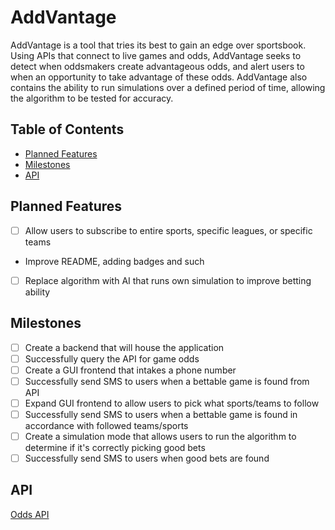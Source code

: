 # AddVantage

AddVantage is a tool that tries its best to gain an edge over sportsbook. Using APIs that connect to live games and odds, AddVantage seeks to detect when oddsmakers create advantageous odds, and alert users to when an opportunity to take advantage of these odds. AddVantage also contains the ability to run simulations over a defined period of time, allowing the algorithm to be tested for accuracy.

## Table of Contents

- [Planned Features](#planned-features)
- [Milestones](#milestones)
- [API](#api)

## Planned Features

- [ ] Allow users to subscribe to entire sports, specific leagues, or specific teams
- Improve README, adding badges and such
- [ ] Replace algorithm with AI that runs own simulation to improve betting ability

## Milestones

- [ ] Create a backend that will house the application
- [ ] Successfully query the API for game odds
- [ ] Create a GUI frontend that intakes a phone number
- [ ] Successfully send SMS to users when a bettable game is found from API
- [ ] Expand GUI frontend to allow users to pick what sports/teams to follow
- [ ] Successfully send SMS to users when a bettable game is found in accordance with followed teams/sports
- [ ] Create a simulation mode that allows users to run the algorithm to determine if it's correctly picking good bets
- [ ] Successfully send SMS to users when good bets are found

## API

[Odds API](ttps://the-odds-api.com/)
